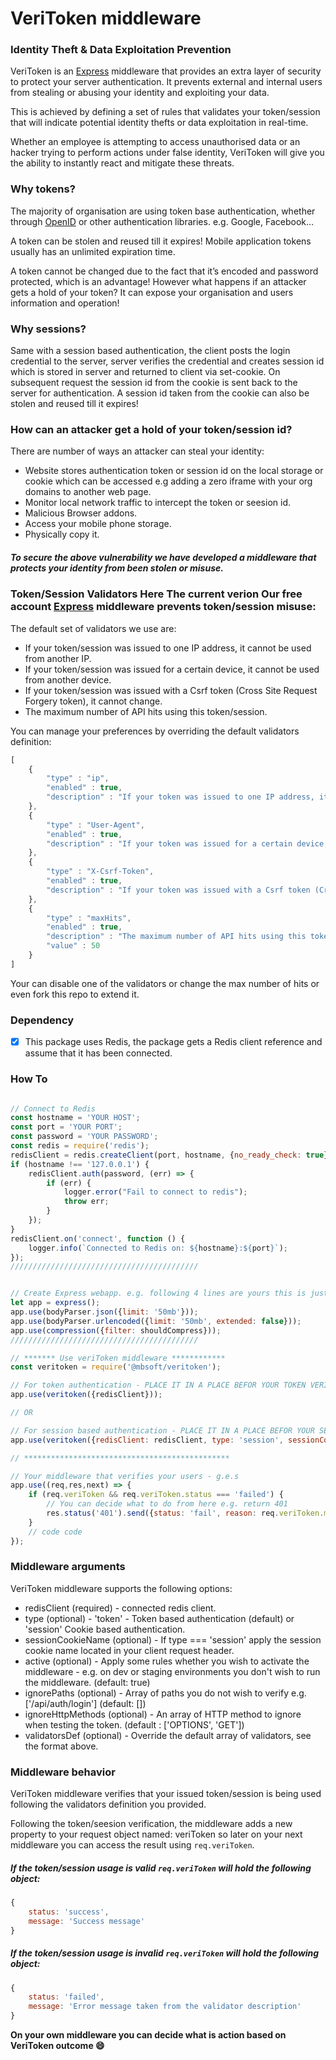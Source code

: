 # VeriToken middleware

### Identity Theft & Data Exploitation Prevention
VeriToken is an [Express](https://expressjs.com/) middleware that provides an extra layer of security to protect your server authentication. It prevents external and internal users from stealing or abusing your identity and exploiting your data.

This is achieved by defining a set of rules that validates your token/session that will indicate potential identity thefts or data exploitation in real-time.

Whether an employee is attempting to access unauthorised data or an hacker trying to perform actions under false identity, VeriToken will give you the ability to instantly react and mitigate these threats.

### Why tokens?
The majority of organisation are using token base authentication, whether through [OpenID](https://openid.net/) or other authentication libraries. e.g. Google, Facebook… 

A token can be stolen and reused till it expires! Mobile application tokens usually has an unlimited expiration time. 

A token cannot be changed due to the fact that it’s encoded and password protected, which is an advantage! However what happens if an attacker gets a hold of your token? It can expose your organisation and users information and operation!

### Why sessions?
Same with a session based authentication, the client posts the login credential to the server, server verifies the credential and creates session id which is stored in server and returned to client via set-cookie. 
On subsequent request the session id from the cookie is sent back to the server for authentication.
A session id taken from the cookie can also be stolen and reused till it expires!

### How can an attacker get a hold of your token/session id?
There are number of ways an attacker can steal your identity:
- Website stores authentication token or session id on the local storage or cookie which can be accessed e.g adding a zero iframe with your org domains to another web page.
- Monitor local network traffic to intercept the token or seesion id.
- Malicious Browser addons.
- Access your mobile phone storage.
- Physically copy it.

##### To secure the above vulnerability we have developed a middleware that protects your identity from been stolen or misuse.

### Token/Session Validators Here The current verion Our free account [Express](https://expressjs.com/) middleware prevents token/session misuse:
The default set of validators we use are:  
- If your token/session was issued to one IP address, it cannot be used from another IP.
- If your token/session was issued for a certain device, it cannot be used from another device.
- If your token/session was issued with a Csrf token (Cross Site Request Forgery token), it cannot change.
- The maximum number of API hits using this token/session.

You can manage your preferences by overriding the default validators definition:
```javascript
[
    {
        "type" : "ip",
        "enabled" : true,
        "description" : "If your token was issued to one IP address, it cannot be used from another IP"
    },
    {
        "type" : "User-Agent",
        "enabled" : true,
        "description" : "If your token was issued for a certain device, it cannot be used from another device"
    },
    {
        "type" : "X-Csrf-Token",
        "enabled" : true,
        "description" : "If your token was issued with a Csrf token (Cross Site Request Forgery token), it cannot changed"
    },
    {
        "type" : "maxHits",
        "enabled" : true,
        "description" : "The maximum number of API hits using this token",
        "value" : 50
    }
]
```
Your can disable one of the validators or change the max number of hits or even fork this repo to extend it.

### Dependency
- [x] This package uses Redis, the package gets a Redis client reference and assume that it has been connected.
 
### How To
```javascript

// Connect to Redis
const hostname = 'YOUR HOST';
const port = 'YOUR PORT';
const password = 'YOUR PASSWORD';
const redis = require('redis');
redisClient = redis.createClient(port, hostname, {no_ready_check: true});
if (hostname !== '127.0.0.1') {
    redisClient.auth(password, (err) => {
        if (err) {
            logger.error("Fail to connect to redis");
            throw err;
        }
    });
}
redisClient.on('connect', function () {
    logger.info(`Connected to Redis on: ${hostname}:${port}`);
});
//////////////////////////////////////////


// Create Express webapp. e.g. following 4 lines are yours this is just an example
let app = express();
app.use(bodyParser.json({limit: '50mb'}));
app.use(bodyParser.urlencoded({limit: '50mb', extended: false}));
app.use(compression({filter: shouldCompress}));
//////////////////////////////////////////

// ******* Use veriToken middleware ************
const veritoken = require('@mbsoft/veritoken');

// For token authentication - PLACE IT IN A PLACE BEFOR YOUR TOKEN VERIFICATION MIDDLEWARE
app.use(veritoken({redisClient}));

// OR

// For session based authentication - PLACE IT IN A PLACE BEFOR YOUR SESSION VERIFICATION MIDDLEWARE
app.use(veritoken({redisClient: redisClient, type: 'session', sessionCookieName: 'YOUR-SESSION-COOKIE-NAME'}));

// **********************************************

// Your middleware that verifies your users - g.e.s
app.use((req,res,next) => {
    if (req.veriToken && req.veriToken.status === 'failed') {
        // You can decide what to do from here e.g. return 401 
        res.status('401').send({status: 'fail', reason: req.veriToken.message});
    }
    // code code
});
```

### Middleware arguments
VeriToken middleware supports the following options:
- redisClient (required) - connected redis client.
- type (optional) - 'token' - Token based authentication (default) or 'session' Cookie based authentication.
- sessionCookieName (optional) - If type === 'session' apply the session cookie name located in your client request header.
- active (optional) - Apply some rules whether you wish to activate the middleware - e.g. on dev or staging environments you don't wish to run the middleware. (default: true)
- ignorePaths (optional) - Array of paths you do not wish to verify e.g. ['/api/auth/login'] (default: [])
- ignoreHttpMethods (optional) - An array of HTTP method to ignore when testing the token. (default : ['OPTIONS', 'GET'])
- validatorsDef (optional) - Override the default array of validators, see the format above.

### Middleware behavior
VeriToken middleware verifies that your issued token/session is being used following the validators definition you provided.

Following the token/seesion verification, the middleware adds a new property to your request object named: veriToken so later on your next middleware you can access the result using ```req.veriToken```.

##### If the token/session usage is valid ```req.veriToken``` will hold the following object: 
```javascript
{
    status: 'success',
    message: 'Success message'
}
```


##### If the token/session usage is invalid ```req.veriToken``` will hold the following object: 
```javascript
{
    status: 'failed',
    message: 'Error message taken from the validator description'
}
```

**On your own middleware you can decide what is action based on VeriToken outcome :smile:**

#

